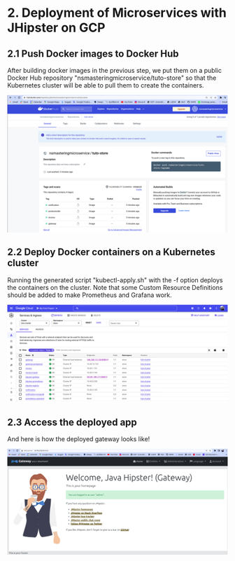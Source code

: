 # 2.  Deployment of Microservices with JHipster on GCP
## 2.1  Push Docker images to Docker Hub
After building docker images in the previous step, we put them on a public Docker Hub repository "nsmasteringmicroservice/tuto-store" so that the Kubernetes cluster will be able to pull them to create the containers.

![docker-hub](./imgs/1.docker-hub.png)
## 2.2  Deploy Docker containers on a Kubernetes cluster
Running the generated script "kubectl-apply.sh" with the -f option deploys the containers on the cluster. Note that some Custom Resource Definitions should be added to make Prometheus and Grafana work.

![kubectl-apply](./imgs/2.kubectl-apply.png)
## 2.3 Access the deployed app
And here is how the deployed gateway looks like!

![gateway-public](./imgs/4.gateway-deployed.png)
